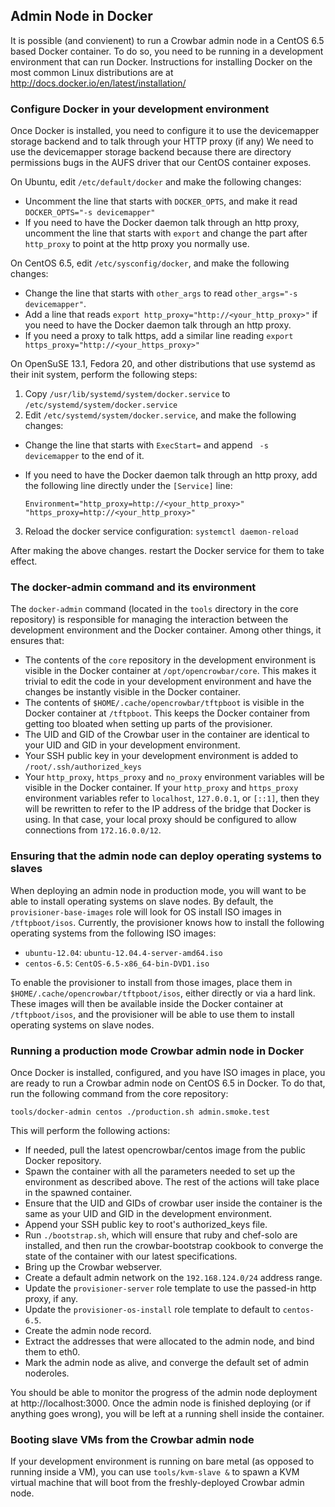 ## Admin Node in Docker

It is possible (and convienent) to run a Crowbar admin node in a
CentOS 6.5 based Docker container.  To do so, you need to be running
in a development environment that can run Docker.  Instructions for
installing Docker on the most common Linux distributions are at
http://docs.docker.io/en/latest/installation/

### Configure Docker in your development environment

Once Docker is installed, you need to configure it to use the
devicemapper storage backend and to talk through your HTTP proxy (if
any)  We need to use the devicemapper storage backend because there
are directory permissions bugs in the AUFS driver that our CentOS
container exposes.

On Ubuntu, edit `/etc/default/docker` and make the following changes:

* Uncomment the line that starts with `DOCKER_OPTS`, and make it read
`DOCKER_OPTS="-s devicemapper"`
* If you need to have the Docker daemon talk through an http proxy,
uncomment the line that starts with `export` and change the part after
`http_proxy` to point at the http proxy you normally use.

On CentOS 6.5, edit `/etc/sysconfig/docker`, and make the following
changes:

* Change the line that starts with `other_args` to read
`other_args="-s devicemapper"`.
* Add a line that reads `export http_proxy="http://<your_http_proxy>"`
  if you need to have the Docker daemon talk through an http proxy.
* If you need a proxy to talk https, add a similar line reading
`export https_proxy="http://<your_https_proxy>"`

On OpenSuSE 13.1, Fedora 20, and other distributions that use systemd
as their init system, perform the following steps:

1. Copy `/usr/lib/systemd/system/docker.service` to
`/etc/systemd/system/docker.service`
2. Edit `/etc/systemd/system/docker.service`, and make the following
changes:

  * Change the line that starts with `ExecStart=` and append
  ` -s devicemapper` to the end of it.
  * If you need to have the Docker daemon talk through an http proxy,
  add the following line directly under the `[Service]` line:

    `Environment="http_proxy=http://<your_http_proxy>" "https_proxy=http://<your_http_proxy>"`

3. Reload the docker service configuration: `systemctl daemon-reload`

After making the above changes. restart the Docker service for them to
take effect.

### The docker-admin command and its environment

The `docker-admin` command (located in the `tools` directory in the
core repository) is responsible for managing the interaction between
the development environment and the Docker container.  Among other
things, it ensures that:

* The contents of the `core` repository in the development environment
is visible in the Docker container at `/opt/opencrowbar/core`.  This
makes it trivial to edit the code in your development environment and
have the changes be instantly visible in the Docker container.
* The contents of `$HOME/.cache/opencrowbar/tftpboot` is visible in
  the Docker container at `/tftpboot`.  This keeps the Docker
  container from getting too bloated when setting up parts of the
  provisioner.
* The UID and GID of the Crowbar user in the container are identical
to your UID and GID in your development environment.
* Your SSH public key in your development environment is added to
`/root/.ssh/authorized_keys`
* Your `http_proxy`, `https_proxy` and `no_proxy` environment
  variables will be visible in the Docker container.  If your
  `http_proxy` and `https_proxy` environment variables refer to
  `localhost`, `127.0.0.1`, or `[::1]`, then they will be rewritten to refer
  to the IP address of the bridge that Docker is using.  In that case,
  your local proxy should be configured to allow connections from
  `172.16.0.0/12`.

### Ensuring that the admin node can deploy operating systems to slaves

When deploying an admin node in production mode, you will want to be
able to install operating systems on slave nodes.  By default, the
`provisioner-base-images` role will look for OS install ISO images in
`/tftpboot/isos`.  Currently, the provisioner knows how to install the
following operating systems from the following ISO images:

* `ubuntu-12.04`: `ubuntu-12.04.4-server-amd64.iso`
* `centos-6.5`: `CentOS-6.5-x86_64-bin-DVD1.iso`

To enable the provisioner to install from those images, place them in
`$HOME/.cache/opencrowbar/tftpboot/isos`, either directly or via a
hard link.  These images will then be available inside the Docker
container at `/tftpboot/isos`, and the provisioner will be able to use
them to install operating systems on slave nodes.

### Running a production mode Crowbar admin node in Docker

Once Docker is installed, configured, and you have ISO images in
place, you are ready to run a Crowbar admin node on CentOS 6.5 in
Docker.  To do that, run the following command from the core
repository:

    tools/docker-admin centos ./production.sh admin.smoke.test

This will perform the following actions:

* If needed, pull the latest opencrowbar/centos image from the public
Docker repository.
* Spawn the container with all the parameters needed to set up the
environment as described above.  The rest of the actions will take
place in the spawned container.
* Ensure that the UID and GIDs of crowbar user inside the container is
  the same as your UID and GID in the development environment.
* Append your SSH public key to root's authorized_keys file.
* Run `./bootstrap.sh`, which will ensure that ruby and chef-solo are
installed, and then run the crowbar-bootstrap cookbook to converge the
state of the container with our latest specifications.
* Bring up the Crowbar webserver.
* Create a default admin network on the `192.168.124.0/24` address
range.
* Update the `provisioner-server` role template to use the passed-in
http proxy, if any.
* Update the `provisioner-os-install` role template to default to
`centos-6.5`.
* Create the admin node record.
* Extract the addresses that were allocated to the admin node, and
bind them to eth0.
* Mark the admin node as alive, and converge the default set of admin
noderoles.

You should be able to monitor the progress of the admin node
deployment at http://localhost:3000.  Once the admin node is finished
deploying (or if anything goes wrong), you will be left at a running
shell inside the container.

### Booting slave VMs from the Crowbar admin node

If your development environment is running on bare metal (as opposed
to running inside a VM), you can use `tools/kvm-slave &` to spawn a
KVM virtual machine that will boot from the freshly-deployed Crowbar
admin node.
